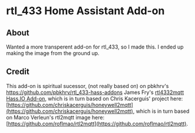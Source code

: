 # rtl_433 Home Assistant Add-on

## About

Wanted a more transperent add-on for rtl_433, so I made this.
I ended up making the image from the ground up.

## Credit

This add-on is spiritual sucessor, (not really based on) on pbkhrv's https://github.com/pbkhrv/rtl_433-hass-addons James Fry's [rtl4332mqtt Hass.IO Add-on](https://github.com/james-fry/hassio-addons/tree/master/rtl4332mqtt), which is in turn based on Chris Kacerguis' project here: [https://github.com/chriskacerguis/honeywell2mqtt](https://github.com/chriskacerguis/honeywell2mqtt), which is in turn based on Marco Verleun's rtl2mqtt image here: [https://github.com/roflmao/rtl2mqtt](https://github.com/roflmao/rtl2mqtt).
